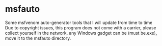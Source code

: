 # msfauto
Some msfvenom auto-generator tools that I will update from time to time
Due to copyright issues, this program does not come with a carrier, please collect yourself in the network, any Windows gadget can be (must be.exe), move it to the msfauto directory.


